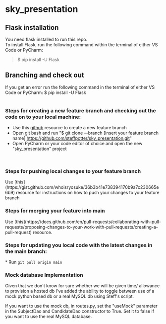# sky_presentation

## Flask installation

You need flask installed to run this repo.  
To install Flask, run the following command within the terminal of either VS Code or PyCharm: <br />
> $ pip install -U Flask

## Branching and check out


If you get an error run the following command in the terminal of either VS Code or PyCharm: 
$ pip install -U Flask
<br/>
<br/>
<h3>Steps for creating a new feature branch and checking out the code on to your local machine:</h3>

* Use this [github](https://docs.github.com/en/pull-requests/collaborating-with-pull-requests/proposing-changes-to-your-work-with-pull-requests/creating-and-deleting-branches-within-your-repository
) resource to create a new feature branch
* Open git bash and run "$ git clone --branch [Insert your feature branch name] https://github.com/steffpotter/sky_presentation.git"
* Open PyCharm or your code editor of choice and open the new "sky_presentation" project
<br/>

<h3>Steps for pushing local changes to your feature branch</h3>
Use [this](https://gist.github.com/whoisryosuke/36b3b41e738394170b9a7c230665e6b9) resource for instructions on how to push your changes to your feature branch

<h3>Steps for merging your feature into main</h3>
Use [this](https://docs.github.com/en/pull-requests/collaborating-with-pull-requests/proposing-changes-to-your-work-with-pull-requests/creating-a-pull-request) resource.


<h3>Steps for updating you local code with the latest changes in the main branch:</h3>
* Run <code>git pull origin main</code>

<h3>Mock database Implementation</h3>
Given that we don't know for sure whether we will be given time/ allowance to provision a hosted db I've
added the ability to toggle between use of a mock python based db or a real MySQL db using Steff's script.

If you want to use the mock db, in routes.py, set the "useMock" parameter in the SubjectDao and CandidateDao
constructor to True. Set it to false if you want to use the real MySQL database. 
